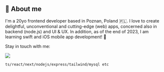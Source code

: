 ## 🙋 About me

I'm a 20yo frontend developer based in Poznan, Poland 🇵🇱. I love to create delightful, unconventional and cutting-edge (web) apps, concerned also in backend (node.js) and UI & UX.
In addition, as of the end of 2023, I am learning swift and iOS mobile app development! 🍏

<p>Stay in touch with me:</p>
<p>
<a href="https://discordapp.com/users/224978978362884096/"><img src="https://img.shields.io/badge/Discord-5865F2?style=for-the-badge&logo=discord&logoColor=white" /></a>
</p>

```ts/react/next/nodejs/express/tailwind/mysql etc```
